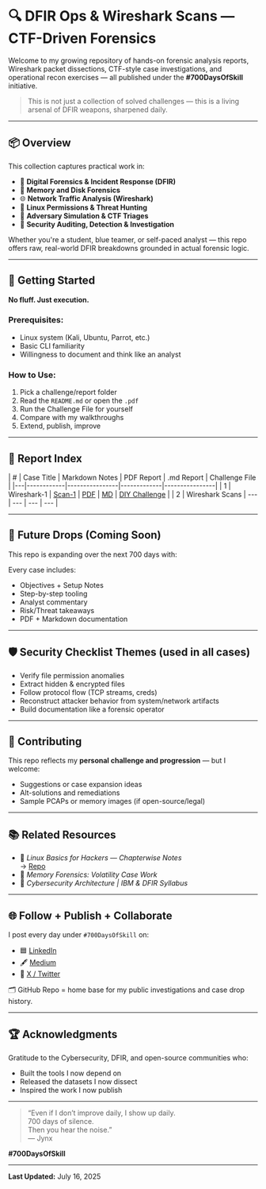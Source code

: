 # 🔍 DFIR Ops & Wireshark Scans — CTF-Driven Forensics

Welcome to my growing repository of hands-on forensic analysis reports, Wireshark packet dissections, CTF-style case investigations, and operational recon exercises — all published under the **#700DaysOfSkill** initiative.

> This is not just a collection of solved challenges — this is a living arsenal of DFIR weapons, sharpened daily.

---

## 📦 Overview

This collection captures practical work in:

- 🔬 **Digital Forensics & Incident Response (DFIR)**
- 🧪 **Memory and Disk Forensics**
- 🌐 **Network Traffic Analysis (Wireshark)**
- 🧱 **Linux Permissions & Threat Hunting**
- 🎯 **Adversary Simulation & CTF Triages**
- 🧰 **Security Auditing, Detection & Investigation**

Whether you're a student, blue teamer, or self-paced analyst — this repo offers raw, real-world DFIR breakdowns grounded in actual forensic logic.

---

## 🚀 Getting Started

**No fluff. Just execution.**

### Prerequisites:
- Linux system (Kali, Ubuntu, Parrot, etc.)
- Basic CLI familiarity
- Willingness to document and think like an analyst

### How to Use:
1. Pick a challenge/report folder
2. Read the `README.md` or open the `.pdf`
3. Run the Challenge File for yourself
4. Compare with my walkthroughs
5. Extend, publish, improve

---

## 📑 Report Index

| # | Case Title | Markdown Notes | PDF Report | .md Report | Challenge File |
|---|------------|----------------|-------------|----------------|
| 1 | Wireshark-1 | [Scan-1](./WiresharkScan1/) | [PDF]() | [MD]() | [DIY Challenge]() |
| 2 | Wireshark Scans | --- | --- | --- | --- |

---

## 🔄 Future Drops (Coming Soon)

This repo is expanding over the next 700 days with:

Every case includes:
- Objectives + Setup Notes
- Step-by-step tooling
- Analyst commentary
- Risk/Threat takeaways
- PDF + Markdown documentation

---

## 🛡️ Security Checklist Themes (used in all cases)

- Verify file permission anomalies
- Extract hidden & encrypted files
- Follow protocol flow (TCP streams, creds)
- Reconstruct attacker behavior from system/network artifacts
- Build documentation like a forensic operator

---

## 🤝 Contributing

This repo reflects my **personal challenge and progression** — but I welcome:
- Suggestions or case expansion ideas
- Alt-solutions and remediations
- Sample PCAPs or memory images (if open-source/legal)

---

## 📚 Related Resources

- 📘 *Linux Basics for Hackers — Chapterwise Notes*  
  → [Repo](https://github.com/jynxora/Linux-Basics-for-Hackers-Chapterwise-Notes)
- 📓 *Memory Forensics: Volatility Case Work*
- 📎 *Cybersecurity Architecture | IBM & DFIR Syllabus*

---

## 🌐 Follow + Publish + Collaborate

I post every day under `#700DaysOfSkill` on:

- 🟦 [LinkedIn](https://www.linkedin.com/in/your-profile)
- 🖋 [Medium](https://medium.com/@your-handle)
- 🖤 [X / Twitter](https://twitter.com/your-handle)

🗂️ GitHub Repo = home base for my public investigations and case drop history.

---

## 🏆 Acknowledgments

Gratitude to the Cybersecurity, DFIR, and open-source communities who:
- Built the tools I now depend on
- Released the datasets I now dissect
- Inspired the work I now publish

---

> “Even if I don’t improve daily, I show up daily.  
>  700 days of silence.  
>  Then you hear the noise.”  
>  — Jynx

**#700DaysOfSkill**

---

**Last Updated:** July 16, 2025  
